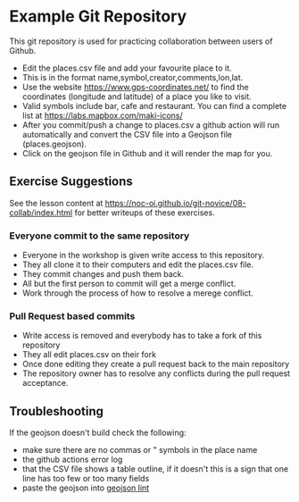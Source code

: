 # Example Git Repository

This git repository is used for practicing collaboration between users of Github. 

* Edit the places.csv file and add your favourite place to it. 
* This is in the format name,symbol,creator,comments,lon,lat. 
* Use the website https://www.gps-coordinates.net/ to find the coordinates (longitude and latitude) of a place you like to visit.
* Valid symbols include bar, cafe and restaurant. You can find a complete list at https://labs.mapbox.com/maki-icons/
* After you commit/push a change to places.csv a github action will run automatically and convert the CSV file into a Geojson file (places.geojson).
* Click on the geojson file in Github and it will render the map for you.

## Exercise Suggestions

See the lesson content at https://noc-oi.github.io/git-novice/08-collab/index.html for better writeups of these exercises.

### Everyone commit to the same repository

* Everyone in the workshop is given write access to this repository.
* They all clone it to their computers and edit the places.csv file.
* They commit changes and push them back.
* All but the first person to commit will get a merge conflict.
* Work through the process of how to resolve a merege conflict.

### Pull Request based commits

* Write access is removed and everybody has to take a fork of this repository
* They all edit places.csv on their fork
* Once done editing they create a pull request back to the main repository
* The repository owner has to resolve any conflicts during the pull request acceptance.


## Troubleshooting

If the geojson doesn't build check the following:
* make sure there are no commas or " symbols in the place name
* the github actions error log
* that the CSV file shows a table outline, if it doesn't this is a sign that one line has too few or too many fields
* paste the geojson into [geojson lint](https://geojsonlint.com/)
